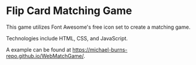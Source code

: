 # Flip Card Matching Game
This game utilizes Font Awesome's free icon set to create a matching game.

Technologies include HTML, CSS, and JavaScript.

A example can be found at https://michael-burns-repo.github.io/WebMatchGame/.
